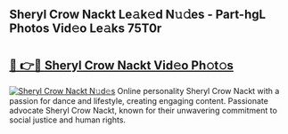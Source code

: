 ## Sheryl Crow Nackt Le𝚊k𝚎d N𝚞𝚍es - Part-hgL Photos Vid𝚎o Le𝚊ks 75T0r

# <h2><a href="http://fb6spt.evod.top/?m=Sheryl+Crow+Nackt">🔗 👉🔴 Sheryl Crow Nackt Vid𝚎o Ph𝚘t𝚘s</a></h2>

[![Sheryl Crow Nackt N𝚞d𝚎s](https://i.imgur.com/8V9OHl7.gif)](http://fb6spt.evod.top/?m=Sheryl+Crow+Nackt)
Online personality Sheryl Crow Nackt with a passion for dance and lifestyle, creating engaging content. Passionate advocate Sheryl Crow Nackt, known for their unwavering commitment to social justice and human rights. 

